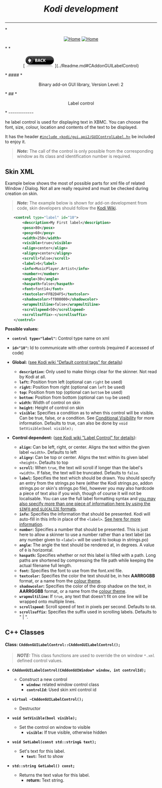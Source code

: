 # *<p align="center">Kodi development</p>*
-------------
*<p align="center">
  [<img src="http://kodi.wiki/images/c/c9/Logo.png" alt="Home">](http://kodi.tv/)
  [<img src="http://kodi.wiki/images/5/52/Zappy.png" alt="Home" width="100" height="100">](http://kodi.tv/)
</p>*
*<p align="center">
  [<img src="help.BackButton.png" alt="Back" width="100" height="40">](../Readme.md#CAddonGUILabelControl)
</p>*
#### *<p align="center">Binary add-on GUI library, Version Level: 2</p>*
## *<p align="center">Label control</p>*
-------------

he label control is used for displaying text in XBMC. You can choose the font, size, colour, location and contents of the text to be displayed.

It has the header [`#include <kodi/gui.api2/GUIControlLabel.h>`](../GUIControlLabel.h) be included to enjoy it.

> ***Note:*** The call of the control is only possible from the corresponding window as its class and identification number is required.

Skin XML
-------------

Example below shows the most of possible parts for xml file of related Window / Dialog. Not all are really required and must be checked during creation on skin.

> ***Note:*** The example below is shown for add-on development from code, skin developers should follow the [Kodi Wiki](http://kodi.wiki/view/Skinning).

```xml
	<control type="label" id="10">
		<description>My First label</description>
		<posx>80</posx>
		<posy>60</posy>
		<width>250</width>
		<visible>true</visible>
		<align>center</align>
		<aligny>center</aligny>
		<scroll>false</scroll>
		<label>6</label>
		<info>MusicPlayer.Artist</info>
		<number></number>
		<angle>30</angle>
		<haspath>false</haspath>
		<font>font14</font>
		<textcolor>FFB2D4F5</textcolor>
		<shadowcolor>ff000000</shadowcolor>
		<wrapmultiline>false</wrapmultiline>
		<scrollspeed>50</scrollspeed>
		<scrollsuffix>-</scrollsuffix>
	</control>
```

**Possible values:**
- **`control type="label"`:** Control type name on xml
- **`id="10"`:** Id to communicate with other controls (required if accessed of code)
- **Global:** ([see Kodi wiki "Default control tags" for details](http://kodi.wiki/view/Default_Control_Tags))
  - **`description`:** Only used to make things clear for the skinner. Not read by Kodi at all.
  - **`left`:** Position from left (optional can `right` be used)
  - **`right`:** Position from right (optional can `left` be used)
  - **`top`:** Position from top (optional can `bottom` be used)
  - **`bottom`:** Position from bottom (optional can `top` be used)
  - **`width`:** Width of control on skin
  - **`height`:** Height of control on skin
  - **`visible`:** Specifies a condition as to when this control will be visible. Can be true, false, or a condition. See [Conditional Visibility](http://kodi.wiki/view/Conditional_Visibility) for more information. Defaults to true, can also be done by `void SetVisible(bool visible);`

- **Control dependent:** ([see Kodi wiki "Label Control" for details](http://kodi.wiki/view/Label_Control)):
  - **`align`:** Can be left, right, or center. Aligns the text within the given label `<width>`. Defaults to left
  - **`aligny`:** Can be top or center. Aligns the text within its given label `<height>`. Defaults to top
  - **`scroll`:** When `true`, the text will scroll if longer than the label's `<width>`. If false, the text will be truncated. Defaults to `false`.
  - **`label`:** Specifies the text which should be drawn. You should specify an entry from the strings.po here (either the Kodi strings.po, addon strings.po or skin's strings.po file), however you may also hardcode a piece of text also if you wish, though of course it will not be localisable. You can use the full label formatting syntax and [you may also specify more than one piece of information here by using the `$INFO` and `$LOCALIZE` formats](http://kodi.wiki/view/Label_Parsing).
  - **`info`:** Specifies the information that should be presented. Kodi will auto-fill in this info in place of the `<label>`. [See here for more information](http://kodi.wiki/view/InfoLabels).
  - **`number`:** Specifies a number that should be presented. This is just here to allow a skinner to use a number rather than a text label (as any number given to `<label>` will be used to lookup in strings.po)
  - **`angle`:** The angle the text should be rendered at, in degrees. A value of `0` is horizontal.
  - **`haspath`:** Specifies whether or not this label is filled with a path. Long paths are shortened by compressing the file path while keeping the actual filename full length.
  - **`font`:** Specifies the font to use from the font.xml file.
  - **`textcolor`:** Specifies the color the text should be, in hex **AARRGGBB** format, or a name from the [colour theme](http://kodi.wiki/view/Colour_Themes).
  - **`shadowcolor`:** Specifies the color of the drop shadow on the text, in **AARRGGBB** format, or a name from the [colour theme](http://kodi.wiki/view/Colour_Themes).
  - **`wrapmultiline`:** If `true`, any text that doesn't fit on one line will be wrapped onto multiple lines.
  - **`scrollspeed`:** Scroll speed of text in pixels per second. Defaults to `60`.
  - **`scrollsuffix`:** Specifies the suffix used in scrolling labels. Defaults to " | ".

C++ Classes
-------------

#### Class: `CAddonGUILabelControl::CAddonGUILabelControl();`

> ***NOTE:*** This class functions are used to override the on window `*.xml` defined control values.

*  **`CAddonGUILabelControl(CAddonGUIWindow* window, int controlId);`**
    * Construct a new control
      * **`window`:** related window control class
      * **`controlId`:** Used skin xml control id

*  **`virtual ~CAddonGUILabelControl();`**
    * Destructor

*  **`void SetVisible(bool visible);`**
    * Set the control on window to visible
      * **`visible`:** If true visible, otherwise hidden

*  **`void SetLabel(const std::string& text);`**
    * Set's text for this label.
      * **`text`:** Text to show

*  **`std::string GetLabel() const;`**
    * Returns the text value for this label.
      * **return:** Text string.
